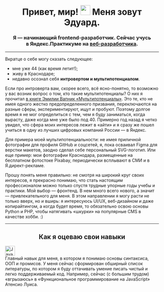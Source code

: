 <h1 align="center">
  Привет, мир! <img src="https://github.com/blackcater/blackcater/raw/main/images/Hi.gif" height="32"/> Меня зовут Эдуард.  
</h1>
<h3 align="center">Я — начинающий frontend-разработчик. Сейчас учусь в&nbsp;Яндекс.Практикуме на&nbsp;<a href="https://practicum.yandex.ru/web/" target="_blank" title="Подробное описание и программа курса">веб-разработчика</a>.</h3>
<hr/>
<p>Вкратце о&nbsp;себе могу сказать следующее:</p>
<ul>
  <li>мне уже&nbsp;44 (как время летит!);</li>
  <li>живу в&nbsp;Краснодаре;</li>
  <li>недавно осознал себя <b>интровертом и мультипотенциалом</b>.</li>
 </ul>
 <p>Если про интроверта вам, скорее всего, всё ясно-понятно, то возможно у вас возник вопрос о том, кто такие мультипотенциалы? О них я прочитал <a href="https://www.litres.ru/emili-vapnik/multipotencialy-rukovodstvo-dlya-teh-kto-uzhe-vyros-no-tak-i/" target="_blank" title="Описание книги. В магазин ЛитРес!">в книге Эмилии Вапник «Мультипотенциалы»</a>. Это те, кто не имея одного жестко предопределенного призвания, переключаются на разные сферы, экспериментируют, ищут и пробуют. Поэтому долгое время я не мог определиться с тем, чем я буду заниматься, когда вырасту, даже когда мне уже было под 40. Примерно год назад я четко увидел, что сфера моих интересов лежит в «айти» и я сразу же пошел учиться в одну из лучших цифровых компаний России — в Яндекс.</p>
 <p>Для примера моей мультипотенциальности: не имея приличной фотографии для профиля GitHub и соцсетей, я, пока осваивал Figma для верстки макетов, заодно сделал себе персональный SVG-логотип. Или еще пример: мои фотографии Краснодара, размещенные на бесплатном фотостоке Pixabay, периодически всплывают в СМИ и в Я.директ-рекламе.</p>
 <p>Прошу понять меня правильно: не смотря на широкий круг своих интересов, я прекрасно понимаю, что стать настоящим профессионалом можно только спустя трудные упорные годы учебы и практики. Мой выбор — фронтенд. В нем много всего нового, а значит — привлекательного для меня. В этом направлении я могу расти не только вверх, но и вширь: я интересуюсь UI/UX, веб-дизайном и даже копирайтингом, а когда будет время, то обязательно освою основы Python и PHP, чтобы натягивать «шкурки» на популярные CMS в качестве хобби. :)</p>
 <hr />
 <h2 align="center">Как я оцеваю свои навыки</h2>
<p><img src="https://img.shields.io/badge/javascript-%23323330.svg" height="32" alt="JavaScript"><br/>
  Главный навык для меня, в котором я понимаю основы синтаксиса, ООП и промисов. У меня сейчас сформирован обширный список литературы, по котором я буду оттачивать умение писать чистый и легко поддерживаемый код. Например, сейчас (с большим трудом) «вгрызаюсь» в «Функциональное программирование на JavaScript» Атенсио Луиса.</p>
<p>
